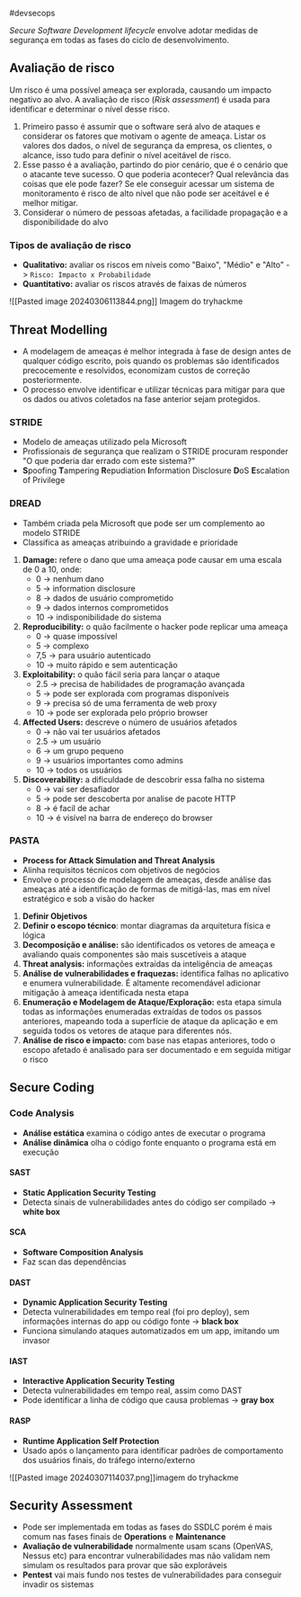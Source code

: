 #devsecops 

*Secure Software Development lifecycle* envolve adotar medidas de segurança em todas as fases do ciclo de desenvolvimento.

## Avaliação de risco

Um risco é uma possível ameaça ser explorada, causando um impacto negativo ao alvo. A avaliação de risco (*Risk assessment*) é usada para identificar e determinar o nível desse risco.

1. Primeiro passo é assumir que o software será alvo de ataques e considerar os fatores que motivam o agente de ameaça. Listar os valores dos dados, o nível de segurança da empresa, os clientes, o alcance, isso tudo para definir o nível aceitável de risco.
2. Esse passo é a avaliação, partindo do pior cenário, que é o cenário que o atacante teve sucesso. O que poderia acontecer? Qual relevância das coisas que ele pode fazer? Se ele conseguir acessar um sistema de monitoramento é risco de alto nível que não pode ser aceitável e é melhor mitigar. 
3. Considerar o número de pessoas afetadas, a facilidade propagação e a disponibilidade do alvo

### Tipos de avaliação de risco

- **Qualitativo:** avaliar os riscos em níveis como "Baixo", "Médio" e "Alto" -> `Risco: Impacto x Probabilidade`
- **Quantitativo:** avaliar os riscos através de faixas de números

![[Pasted image 20240306113844.png]]
Imagem do tryhackme
## Threat Modelling

- A modelagem de ameaças é melhor integrada à fase de design antes de qualquer código escrito, pois quando os problemas são identificados precocemente e resolvidos, economizam custos de correção posteriormente.
- O processo envolve identificar e utilizar técnicas para mitigar para que os dados ou ativos coletados na fase anterior sejam protegidos.

### STRIDE

- Modelo de ameaças utilizado pela Microsoft
- Profissionais de segurança que realizam o STRIDE procuram responder "O que poderia dar errado com este sistema?"
- **S**poofing **T**ampering **R**epudiation **I**nformation Disclosure **D**oS **E**scalation of Privilege

### DREAD

- Também criada pela Microsoft que pode ser um complemento ao modelo STRIDE
- Classifica as ameaças atribuindo a gravidade e prioridade

1. **Damage:** refere o dano que uma ameaça pode causar em uma escala de 0 a 10, onde: 
	- 0 ->  nenhum dano
	- 5 -> information disclosure
	- 8 -> dados de usuário comprometido
	- 9 -> dados internos comprometidos
	- 10 -> indisponibilidade do sistema
2. **Reproducibility:** o quão facilmente o hacker pode replicar uma ameaça
	- 0 -> quase impossível
	- 5 -> complexo
	- 7,5 -> para usuário autenticado
	- 10 -> muito rápido e sem autenticação
3. **Exploitability:** o quão fácil seria para lançar o ataque
	- 2.5 -> precisa de habilidades de programação avançada
	- 5 -> pode ser explorada com programas disponíveis
	- 9 -> precisa só de uma ferramenta de web proxy
	- 10 -> pode ser explorada pelo próprio browser
4. **Affected Users:** descreve o número de usuários afetados
	- 0 -> não vai ter usuários afetados
	- 2.5 -> um usuário
	- 6 -> um grupo pequeno
	- 9 -> usuários importantes como admins
	- 10 -> todos os usuários
5. **Discoverability:** a dificuldade de descobrir essa falha no sistema
	- 0 -> vai ser desafiador
	- 5 -> pode ser descoberta por analise de pacote HTTP
	- 8 -> é facil de achar
	- 10 -> é visível na barra de endereço do browser

### PASTA

- **Process for Attack Simulation and Threat Analysis**
- Alinha requisitos técnicos com objetivos de negócios
- Envolve o processo de modelagem de ameaças, desde análise das ameaças até a identificação de formas de mitigá-las, mas em nível estratégico e sob a visão do hacker

1. **Definir Objetivos**
2. **Definir o escopo técnico**: montar diagramas da arquitetura física e lógica
3. **Decomposição e análise:** são identificados os vetores de ameaça e avaliando quais componentes são mais suscetíveis a ataque
4. **Threat analysis:** informações extraídas da inteligência de ameaças
5. **Análise de vulnerabilidades e fraquezas:** identifica falhas no aplicativo e enumera vulnerabilidade. É altamente recomendável adicionar mitigação à ameaça identificada nesta etapa
6. **Enumeração e Modelagem de Ataque/Exploração:** esta etapa simula todas as informações enumeradas extraídas de todos os passos anteriores, mapeando toda a superfície de ataque da aplicação e em seguida todos os vetores de ataque para diferentes nós.
7. **Análise de risco e impacto:** com base nas etapas anteriores, todo o escopo afetado é analisado para ser documentado e em seguida mitigar o risco

## Secure Coding

### Code Analysis

- **Análise estática** examina o código antes de executar o programa
- **Análise dinâmica** olha o código fonte enquanto o programa está em execução

#### SAST

- **Static Application Security Testing**
- Detecta sinais de vulnerabilidades antes do código ser compilado -> **white box**

#### SCA

- **Software Composition Analysis**
- Faz scan das dependências

#### DAST

- **Dynamic Application Security Testing**
- Detecta vulnerabilidades em tempo real (foi pro deploy), sem informações internas do app ou código fonte -> **black box**
- Funciona simulando ataques automatizados em um app, imitando um invasor

#### IAST

- **Interactive Application Security Testing**
- Detecta vulnerabilidades em tempo real, assim como DAST
- Pode identificar a linha de código que causa problemas -> **gray box**

#### RASP

- **Runtime Application Self Protection**
- Usado após o lançamento para identificar padrões de comportamento dos usuários finais, do tráfego interno/externo

![[Pasted image 20240307114037.png]]imagem do tryhackme

## Security Assessment

- Pode ser implementada em todas as fases do SSDLC porém é mais comum nas fases finais de **Operations** e **Maintenance**
- **Avaliação de vulnerabilidade** normalmente usam scans (OpenVAS, Nessus etc) para encontrar vulnerabilidades mas não validam nem simulam os resultados para provar que são exploráveis
- **Pentest** vai mais fundo nos testes de vulnerabilidades para conseguir invadir os sistemas